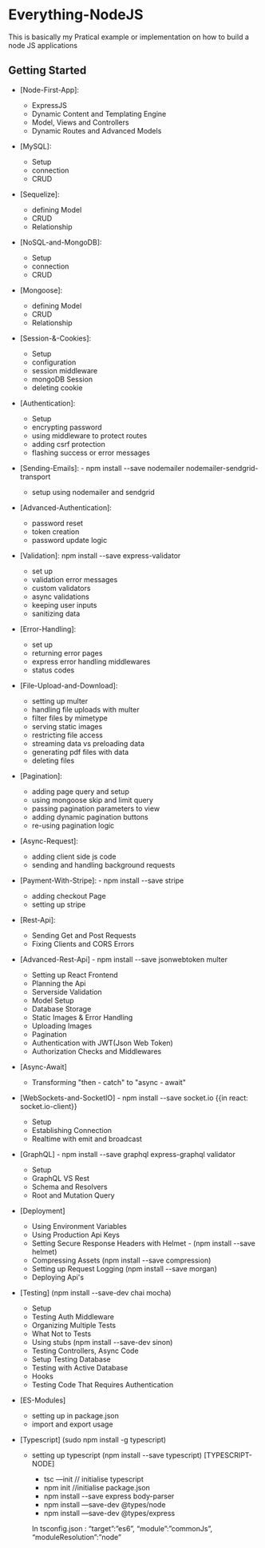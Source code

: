 # Everything-NodeJS

This is basically my Pratical example or implementation on how to build a node JS applications

## Getting Started

- [Node-First-App]:

  - ExpressJS
  - Dynamic Content and Templating Engine
  - Model, Views and Controllers
  - Dynamic Routes and Advanced Models

- [MySQL]:

  - Setup
  - connection
  - CRUD

- [Sequelize]:

  - defining Model
  - CRUD
  - Relationship

- [NoSQL-and-MongoDB]:

  - Setup
  - connection
  - CRUD

- [Mongoose]:

  - defining Model
  - CRUD
  - Relationship

- [Session-&-Cookies]:

  - Setup
  - configuration
  - session middleware
  - mongoDB Session
  - deleting cookie

- [Authentication]:

  - Setup
  - encrypting password
  - using middleware to protect routes
  - adding csrf protection
  - flashing success or error messages

- [Sending-Emails]: - npm install --save nodemailer nodemailer-sendgrid-transport

  - setup using nodemailer and sendgrid

- [Advanced-Authentication]:

  - password reset
  - token creation
  - password update logic

- [Validation]: npm install --save express-validator
  - set up
  - validation error messages
  - custom validators
  - async validations
  - keeping user inputs
  - sanitizing data

- [Error-Handling]:
  - set up
  - returning error pages
  - express error handling middlewares
  - status codes

- [File-Upload-and-Download]:
  - setting up multer
  - handling file uploads with multer
  - filter files by mimetype
  - serving static images
  - restricting file access
  - streaming data vs preloading data
  - generating pdf files with data
  - deleting files

- [Pagination]:
  - adding page query and setup
  - using mongoose skip and limit query
  - passing pagination parameters to view
  - adding dynamic pagination buttons
  - re-using pagination logic

- [Async-Request]:
  - adding client side js code
  - sending and handling background requests

- [Payment-With-Stripe]: - npm install --save stripe
  - adding checkout Page
  - setting up stripe

- [Rest-Api]:
  - Sending Get and Post Requests
  - Fixing Clients and CORS Errors

- [Advanced-Rest-Api] - npm install --save jsonwebtoken multer
  - Setting up React Frontend
  - Planning the Api
  - Serverside Validation
  - Model Setup
  - Database Storage
  - Static Images & Error Handling
  - Uploading Images
  - Pagination
  - Authentication with JWT(Json Web Token)
  - Authorization Checks and Middlewares

- [Async-Await]
  - Transforming "then - catch" to "async - await"

- [WebSockets-and-SocketIO] - npm install --save socket.io {{in react: socket.io-client}} 

  - Setup
  - Establishing Connection
  - Realtime with emit and broadcast

- [GraphQL] - npm install --save graphql express-graphql validator
  - Setup
  - GraphQL VS Rest
  - Schema and Resolvers
  - Root and Mutation Query

- [Deployment]
  - Using Environment Variables
  - Using Production Api Keys
  - Setting Secure Response Headers with Helmet - (npm install --save helmet)
  - Compressing Assets (npm install --save compression)
  - Setting up Request Logging (npm install --save morgan)
  - Deploying Api's
  
- [Testing] (npm install --save-dev chai mocha)
  - Setup
  - Testing Auth Middleware
  - Organizing Multiple Tests
  - What Not to Tests
  - Using stubs (npm install --save-dev sinon)
  - Testing Controllers, Async Code
  - Setup Testing Database
  - Testing with Active Database
  - Hooks
  - Testing Code That Requires Authentication

- [ES-Modules] 
  - setting up in package.json
  - import and export usage

- [Typescript] (sudo npm install -g typescript)
  - setting up typescript (npm install --save typescript)
  [TYPESCRIPT-NODE]
    - tsc —init // initialise typescript
    - npm init //initialise package.json
    - npm install --save express body-parser
    - npm install —save-dev @types/node
    - npm install —save-dev @types/express

    In tsconfig.json :
      “target”:”es6”,
      “module”:”commonJs”,
      “moduleResolution”:”node”

